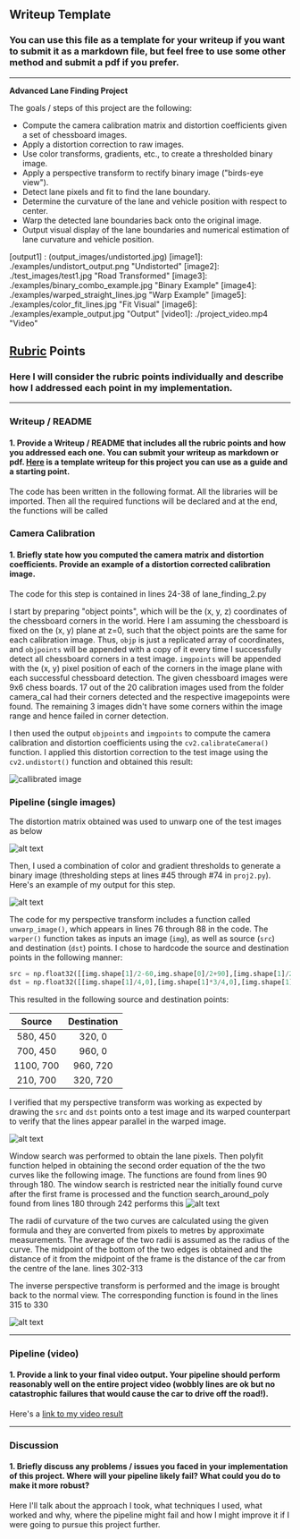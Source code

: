 ## Writeup Template

### You can use this file as a template for your writeup if you want to submit it as a markdown file, but feel free to use some other method and submit a pdf if you prefer.

---

**Advanced Lane Finding Project**

The goals / steps of this project are the following:

* Compute the camera calibration matrix and distortion coefficients given a set of chessboard images.
* Apply a distortion correction to raw images.
* Use color transforms, gradients, etc., to create a thresholded binary image.
* Apply a perspective transform to rectify binary image ("birds-eye view").
* Detect lane pixels and fit to find the lane boundary.
* Determine the curvature of the lane and vehicle position with respect to center.
* Warp the detected lane boundaries back onto the original image.
* Output visual display of the lane boundaries and numerical estimation of lane curvature and vehicle position.

[//]: # (Image References)

[output1] : (output_images/undistorted.jpg)
[image1]: ./examples/undistort_output.png "Undistorted"
[image2]: ./test_images/test1.jpg "Road Transformed"
[image3]: ./examples/binary_combo_example.jpg "Binary Example"
[image4]: ./examples/warped_straight_lines.jpg "Warp Example"
[image5]: ./examples/color_fit_lines.jpg "Fit Visual"
[image6]: ./examples/example_output.jpg "Output"
[video1]: ./project_video.mp4 "Video"

## [Rubric](https://review.udacity.com/#!/rubrics/571/view) Points

### Here I will consider the rubric points individually and describe how I addressed each point in my implementation.  

---

### Writeup / README

#### 1. Provide a Writeup / README that includes all the rubric points and how you addressed each one.  You can submit your writeup as markdown or pdf.  [Here](https://github.com/udacity/CarND-Advanced-Lane-Lines/blob/master/writeup_template.md) is a template writeup for this project you can use as a guide and a starting point.  



The code has been written in the following format. All the libraries will be imported. Then all the required functions will be declared and at the end, the functions will be called

### Camera Calibration

#### 1. Briefly state how you computed the camera matrix and distortion coefficients. Provide an example of a distortion corrected calibration image.
 
The code for this step is contained in lines 24-38 of lane_finding_2.py

I start by preparing "object points", which will be the (x, y, z) coordinates of the chessboard corners in the world. Here I am assuming the chessboard is fixed on the (x, y) plane at z=0, such that the object points are the same for each calibration image.  Thus, `objp` is just a replicated array of coordinates, and `objpoints` will be appended with a copy of it every time I successfully detect all chessboard corners in a test image.  `imgpoints` will be appended with the (x, y) pixel position of each of the corners in the image plane with each successful chessboard detection. The given chessboard images were 9x6 chess boards. 17 out of the 20 calibration images used from the folder camera_cal had their corners detected and the respective imagepoints were found. The remaining 3 images didn't have some corners within the image range and hence failed in corner detection.

I then used the output `objpoints` and `imgpoints` to compute the camera calibration and distortion coefficients using the `cv2.calibrateCamera()` function.  I applied this distortion correction to the test image using the `cv2.undistort()` function and obtained this result: 

![callibrated image](output_images/calibrated_chess_board.jpg)

### Pipeline (single images)

The distortion matrix obtained was used to unwarp one of the test images as below

![alt text](output_images/undistorted.jpg)

Then, I used a combination of color and gradient thresholds to generate a binary image (thresholding steps at lines #45 through #74 in `proj2.py`).  Here's an example of my output for this step.

![alt text](output_images/hls.jpg)

The code for my perspective transform includes a function called `unwarp_image()`, which appears in lines 76 through 88 in the code.  The `warper()` function takes as inputs an image (`img`), as well as source (`src`) and destination (`dst`) points.  I chose to hardcode the source and destination points in the following manner:

```python
src = np.float32([[img.shape[1]/2-60,img.shape[0]/2+90],[img.shape[1]/2+60,img.shape[0]/2+90],[(img.shape[1]*3/4)+140,img.shape[0]-20],[img.shape[1]/4-110,img.shape[0]-20]])
dst = np.float32([[img.shape[1]/4,0],[img.shape[1]*3/4,0],[img.shape[1]*3/4,img.shape[0]],[img.shape[1]/4,img.shape[0]]])

```

This resulted in the following source and destination points:

| Source        | Destination   | 
|:-------------:|:-------------:| 
| 580, 450      | 320, 0        | 
| 700, 450      | 960, 0      |
| 1100, 700     | 960, 720      |
| 210, 700      | 320, 720        |

I verified that my perspective transform was working as expected by drawing the `src` and `dst` points onto a test image and its warped counterpart to verify that the lines appear parallel in the warped image.

![alt text](output_images/perspective.jpg)


Window search was performed to obtain the lane pixels. Then polyfit function helped in obtaining the second order equation of the the two curves like the following image. The functions are found from lines 90 through 180. The window search is restricted near the initially found curve after the first frame is processed and the function search_around_poly found from lines 180 through 242 performs this
![alt text](output_images/polynomial_fit.jpg)

The radii of curvature of the two curves are calculated using the given formula and they are converted from pixels to metres by approximate measurements. The average of the two radii is assumed as the radius of the curve. The midpoint of the bottom of the two edges is obtained and the distance of it from the midpoint of the frame is the distance of the car from the centre of the lane. lines 302-313

The inverse perspective transform is performed and the image is brought back to the normal view. The corresponding function is found in the lines 315 to 330

![alt text](output_images/final0.jpg)

---

### Pipeline (video)

#### 1. Provide a link to your final video output.  Your pipeline should perform reasonably well on the entire project video (wobbly lines are ok but no catastrophic failures that would cause the car to drive off the road!).

Here's a [link to my video result](./project_video.mp4)

---

### Discussion

#### 1. Briefly discuss any problems / issues you faced in your implementation of this project.  Where will your pipeline likely fail?  What could you do to make it more robust?

Here I'll talk about the approach I took, what techniques I used, what worked and why, where the pipeline might fail and how I might improve it if I were going to pursue this project further.  

